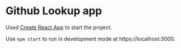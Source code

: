 # Github Lookup app
Used [Create React App](https://github.com/facebook/create-react-app) to start the project.

Use `npm start` to run in development mode at https://localhost:3000.

